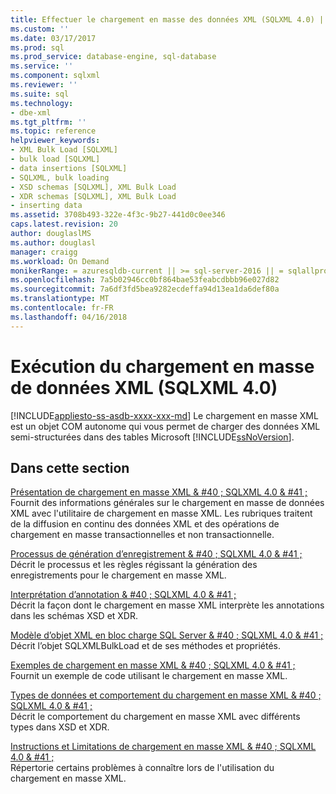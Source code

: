 ```yaml
---
title: Effectuer le chargement en masse des données XML (SQLXML 4.0) | Documents Microsoft
ms.custom: ''
ms.date: 03/17/2017
ms.prod: sql
ms.prod_service: database-engine, sql-database
ms.service: ''
ms.component: sqlxml
ms.reviewer: ''
ms.suite: sql
ms.technology:
- dbe-xml
ms.tgt_pltfrm: ''
ms.topic: reference
helpviewer_keywords:
- XML Bulk Load [SQLXML]
- bulk load [SQLXML]
- data insertions [SQLXML]
- SQLXML, bulk loading
- XSD schemas [SQLXML], XML Bulk Load
- XDR schemas [SQLXML], XML Bulk Load
- inserting data
ms.assetid: 3708b493-322e-4f3c-9b27-441d0c0ee346
caps.latest.revision: 20
author: douglaslMS
ms.author: douglasl
manager: craigg
ms.workload: On Demand
monikerRange: = azuresqldb-current || >= sql-server-2016 || = sqlallproducts-allversions
ms.openlocfilehash: 7a5b02946cc0bf864bae53feabcdbbb96e027d82
ms.sourcegitcommit: 7a6df3fd5bea9282ecdeffa94d13ea1da6def80a
ms.translationtype: MT
ms.contentlocale: fr-FR
ms.lasthandoff: 04/16/2018
---
```

# <a name="performing-bulk-load-of-xml-data-sqlxml-40"></a>Exécution du chargement en masse de données XML (SQLXML 4.0)
[!INCLUDE[appliesto-ss-asdb-xxxx-xxx-md](../../../includes/appliesto-ss-asdb-xxxx-xxx-md.md)]
  Le chargement en masse XML est un objet COM autonome qui vous permet de charger des données XML semi-structurées dans des tables Microsoft [!INCLUDE[ssNoVersion](../../../includes/ssnoversion-md.md)].  
  
## <a name="in-this-section"></a>Dans cette section  
 [Présentation de chargement en masse XML & #40 ; SQLXML 4.0 & #41 ;](../../../relational-databases/sqlxml-annotated-xsd-schemas-xpath-queries/bulk-load-xml/introduction-to-xml-bulk-load-sqlxml-4-0.md)  
 Fournit des informations générales sur le chargement en masse de données XML avec l'utilitaire de chargement en masse XML. Les rubriques traitent de la diffusion en continu des données XML et des opérations de chargement en masse transactionnelles et non transactionnelle.  
  
 [Processus de génération d’enregistrement & #40 ; SQLXML 4.0 & #41 ;](../../../relational-databases/sqlxml-annotated-xsd-schemas-xpath-queries/bulk-load-xml/record-generation-process-sqlxml-4-0.md)  
 Décrit le processus et les règles régissant la génération des enregistrements pour le chargement en masse XML.  
  
 [Interprétation d’annotation & #40 ; SQLXML 4.0 & #41 ;](../../../relational-databases/sqlxml-annotated-xsd-schemas-xpath-queries/bulk-load-xml/annotation-interpretation-sqlxml-4-0.md)  
 Décrit la façon dont le chargement en masse XML interprète les annotations dans les schémas XSD et XDR.  
  
 [Modèle d’objet XML en bloc charge SQL Server & #40 ; SQLXML 4.0 & #41 ;](../../../relational-databases/sqlxml-annotated-xsd-schemas-xpath-queries/bulk-load-xml/sql-server-xml-bulk-load-object-model-sqlxml-4-0.md)  
 Décrit l’objet SQLXMLBulkLoad et de ses méthodes et propriétés.  
  
 [Exemples de chargement en masse XML & #40 ; SQLXML 4.0 & #41 ;](../../../relational-databases/sqlxml-annotated-xsd-schemas-xpath-queries/bulk-load-xml/xml-bulk-load-examples-sqlxml-4-0.md)  
 Fournit un exemple de code utilisant le chargement en masse XML.  
  
 [Types de données et comportement du chargement en masse XML & #40 ; SQLXML 4.0 & #41 ;](../../../relational-databases/sqlxml-annotated-xsd-schemas-xpath-queries/bulk-load-xml/data-types-and-xml-bulk-load-behavior-sqlxml-4-0.md)  
 Décrit le comportement du chargement en masse XML avec différents types dans XSD et XDR.  
  
 [Instructions et Limitations de chargement en masse XML & #40 ; SQLXML 4.0 & #41 ;](../../../relational-databases/sqlxml-annotated-xsd-schemas-xpath-queries/bulk-load-xml/guidelines-and-limitations-of-xml-bulk-load-sqlxml-4-0.md)  
 Répertorie certains problèmes à connaître lors de l'utilisation du chargement en masse XML.  
  
  
